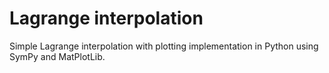 # Lagrange interpolation
Simple Lagrange interpolation with plotting implementation in Python using SymPy and MatPlotLib.
